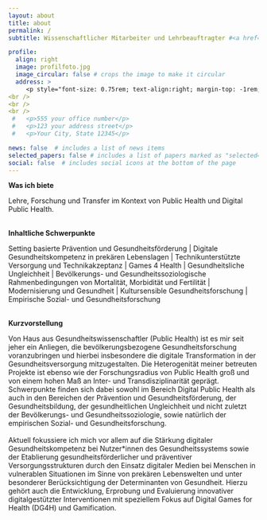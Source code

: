 ```yaml
---
layout: about
title: about
permalink: /
subtitle: Wissenschaftlicher Mitarbeiter und Lehrbeauftragter #<a href='#'>'#'</a>.

profile:
  align: right
  image: profilfoto.jpg
  image_circular: false # crops the image to make it circular
  address: >
     <p style="font-size: 0.75rem; text-align:right; margin-top: -1rem; margin-bottom: 0.5rem;"> © P. Pollmeier/FH Bielefeld </p>
<br />
<br />
<br />
 #   <p>555 your office number</p>
 #   <p>123 your address street</p>
 #   <p>Your City, State 12345</p>

news: false  # includes a list of news items
selected_papers: false # includes a list of papers marked as "selected={true}"
social: false  # includes social icons at the bottom of the page
---
```


<p><b>Was ich biete</b></p>
Lehre, Forschung und Transfer im Kontext von Public Health und Digital Public Health.
<br />
<br />
<p><b>Inhaltliche Schwerpunkte</b></p>
Setting basierte Prävention und Gesundheitsförderung | Digitale Gesundheitskompetenz in prekären Lebenslagen | Technikunterstützte Versorgung und Technikakzeptanz | Games 4 Health | Gesundheitsliche Ungleichheit | Bevölkerungs- und Gesundheitssoziologische Rahmenbedingungen von Mortalität, Morbidität und Fertilität | Modernisierung und Gesundheit | Kultursensible Gesundheitsforschung | Empirische Sozial- und Gesundheitsforschung
<br />
<br />
<p><b>Kurzvorstellung</b></p>
Von Haus aus Gesundheitswissenschaftler (Public Health) ist es mir seit jeher ein Anliegen, die bevölkerungsbezogene Gesundheitsforschung voranzubringen und hierbei insbesondere die digitale Transformation in der Gesundheitsversorgung mitzugestalten. Die Heterogenität meiner betreuten Projekte ist ebenso wie der Forschungsradius von Public Health groß und von einem hohen Maß an Inter- und Transdisziplinarität geprägt. Schwerpunkte finden sich dabei sowohl im Bereich Digital Public Health als auch in den Bereichen der Prävention und Gesundheitsförderung, der Gesundheitsbildung, der gesundheitlichen Ungleichheit und nicht zuletzt der Bevölkerungs- und Gesundheitssoziologie, sowie natürlich der empirischen Sozial- und Gesundheitsforschung.
<br />
<br />
Aktuell fokussiere ich mich vor allem auf die Stärkung digitaler Gesundheitskompetenz bei Nutzer*innen des Gesundheitssystems sowie der Etablierung gesundheitsförderlicher und präventiver Versorgungsstrukturen durch den Einsatz digitaler Medien bei Menschen in vulnerablen Situationen im Sinne von prekären Lebenswelten und unter besonderer Berücksichtigung der Determinanten von Gesundheit. Hierzu gehört auch die Entwicklung, Erprobung und Evaluierung innovativer digitalgestützter Interventionen mit speziellem Fokus auf Digital Games for Health (DG4H) und Gamification.

<!-- Write your biography here. Tell the world about yourself. Link to your favorite [subreddit](http://reddit.com). You can put a picture in, too. The code is already in, just name your picture `prof_pic.jpg` and put it in the `img/` folder.

Put your address / P.O. box / other info right below your picture. You can also disable any these elements by editing `profile` property of the YAML header of your `_pages/about.md`. Edit `_bibliography/works.bib` and Jekyll will render your [publications page](/al-folio/publications/) automatically.

Link to your social media connections, too. This theme is set up to use [Font Awesome icons](http://fortawesome.github.io/Font-Awesome/) and [Academicons](https://jpswalsh.github.io/academicons/), like the ones below. Add your Facebook, Twitter, LinkedIn, Google Scholar, or just disable all of them. -->
